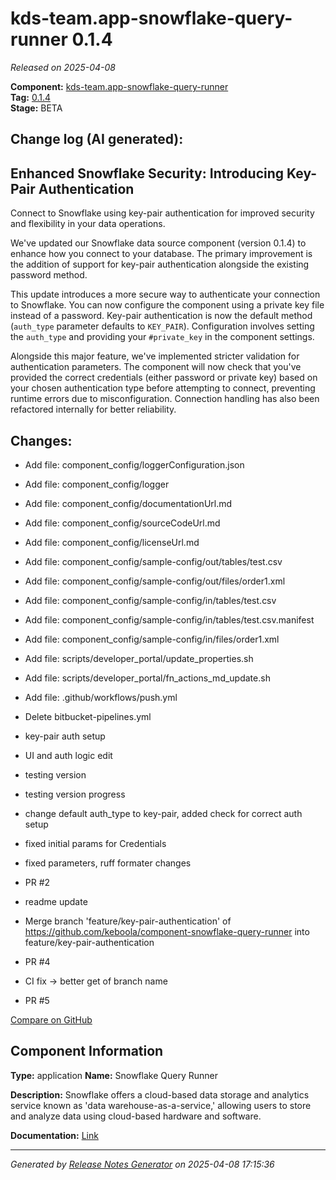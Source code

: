 #  kds-team.app-snowflake-query-runner 0.1.4

_Released on 2025-04-08_

**Component:** [kds-team.app-snowflake-query-runner](https://github.com/keboola/component-snowflake-query-runner)  
**Tag:** [0.1.4](https://github.com/keboola/component-snowflake-query-runner/releases/tag/0.1.4)  
**Stage:** BETA


## Change log (AI generated):
## Enhanced Snowflake Security: Introducing Key-Pair Authentication

Connect to Snowflake using key-pair authentication for improved security and flexibility in your data operations.

We've updated our Snowflake data source component (version 0.1.4) to enhance how you connect to your database. The primary improvement is the addition of support for key-pair authentication alongside the existing password method.

This update introduces a more secure way to authenticate your connection to Snowflake. You can now configure the component using a private key file instead of a password. Key-pair authentication is now the default method (`auth_type` parameter defaults to `KEY_PAIR`). Configuration involves setting the `auth_type` and providing your `#private_key` in the component settings.

Alongside this major feature, we've implemented stricter validation for authentication parameters. The component will now check that you've provided the correct credentials (either password or private key) based on your chosen authentication type before attempting to connect, preventing runtime errors due to misconfiguration. Connection handling has also been refactored internally for better reliability.



## Changes:



- Add file: component_config/loggerConfiguration.json 




- Add file: component_config/logger 




- Add file: component_config/documentationUrl.md 




- Add file: component_config/sourceCodeUrl.md 




- Add file: component_config/licenseUrl.md 




- Add file: component_config/sample-config/out/tables/test.csv 




- Add file: component_config/sample-config/out/files/order1.xml 




- Add file: component_config/sample-config/in/tables/test.csv 




- Add file: component_config/sample-config/in/tables/test.csv.manifest 




- Add file: component_config/sample-config/in/files/order1.xml 




- Add file: scripts/developer_portal/update_properties.sh 




- Add file: scripts/developer_portal/fn_actions_md_update.sh 




- Add file: .github/workflows/push.yml 




- Delete bitbucket-pipelines.yml 








- key-pair auth setup 




- UI and auth logic edit 




- testing version 




- testing version progress 




- change default auth_type to key-pair, added check for correct auth setup 




- fixed initial params for Credentials 




- fixed parameters, ruff formater changes 




- PR #2 




- readme update 






- Merge branch 'feature/key-pair-authentication' of https://github.com/keboola/component-snowflake-query-runner into feature/key-pair-authentication 




- PR #4 




- CI fix -> better get of branch name 




- PR #5 



[Compare on GitHub](https://github.com/keboola/component-snowflake-query-runner/compare/0.1.3...0.1.4)



## Component Information
**Type:** application
**Name:** Snowflake Query Runner

**Description:** Snowflake offers a cloud-based data storage and analytics service known as 'data warehouse-as-a-service,' allowing users to store and analyze data using cloud-based hardware and software.


**Documentation:** [Link](https://github.com/keboola/component-snowflake-query-runner/blob/main/README.md)



---
_Generated by [Release Notes Generator](https://github.com/keboola/release-notes-generator)
on 2025-04-08 17:15:36_